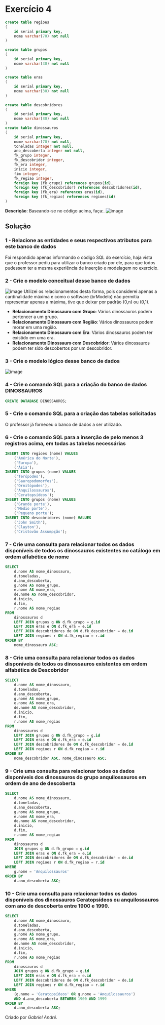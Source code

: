 # Exercício 4
~~~sql
create table regioes
(
	id serial primary key,
	nome varchar(70) not null
)
 
create table grupos
(
	id serial primary key,
	nome varchar(30) not null
)
 
create table eras
(
	id serial primary key,
	nome varchar(30) not null
)
 
create table descobridores
(
	id serial primary key,
	nome varchar(80) not null
)
create table dinossauros
(
	id serial primary key,
	nome varchar(70) not null,
	toneladas integer not null,
	ano_descoberta integer not null,
	fk_grupo integer,
	fk_descobridor integer,
	fk_era integer,
	inicio integer,
	fim integer,
	fk_regiao integer,
	foreign key (fk_grupo) references grupos(id),
	foreign key (fk_descobridor) references descobridores(id),
	foreign key (fk_era) references eras(id),
	foreign key (fk_regiao) references regioes(id)
)
~~~
**Descrição**: Baseando-se no código acima, faça:.
![image](https://github.com/gabrielandre-math/AcademiaJava/assets/60861872/75d6802a-1e3f-4fd5-8172-904007cac5d8)

## Solução
### 1 - Relacione as entidades e seus respectivos atributos para este banco de dados
Foi respondido apenas informando o código SQL do exercício, haja vista que o professor pediu para utilizar o banco criado por ele, para que todos pudessem ter a mesma experiência de inserção e modelagem no exercício.
### 2 - Crie o modelo conceitual desse banco de dados
![image](https://github.com/gabrielandre-math/AcademiaJava/assets/60861872/6e713c4d-73ca-4c48-8e9e-494f898d6df5)
Utilizei os relacionamentos desta forma, pois considerei apenas a cardinalidade máxima e como o software (brModelo) não permitia representar apenas a máxima, tive que deixar por padrão (0,n) ou (0,1).
- **Relacionamento Dinossauro com Grupo**: Vários dinossauros podem pertencer a um grupo.
- **Relacionamento Dinossauro com Região**: Vários dinossauros podem morar em uma região.
- **Relacionamento Dinossauro com Era**: Vários dinossauros podem ter existido em uma era.
- **Relacionamento Dinossauro com Descobridor**: Vários dinossauros podem ter sido descobertos por um descobridor.
### 3 - Crie o modelo lógico desse banco de dados
![image](https://github.com/gabrielandre-math/AcademiaJava/assets/60861872/a6169a30-6ab8-433e-b103-d6c8622eb346)

### 4 - Crie o comando SQL para a criação do banco de dados DINOSSAUROS
~~~sql
CREATE DATABASE DINOSSAUROS;
~~~
### 5 - Crie o comando SQL para a criação das tabelas solicitadas
O professor já forneceu o banco de dados a ser utilizado.
### 6 - Crie o comando SQL para a inserção de pelo menos 3 registros acima, em todas as tabelas necessárias
~~~sql
INSERT INTO regioes (nome) VALUES
    ('América do Norte'),
    ('Europa'),
    ('Ásia');
INSERT INTO grupos (nome) VALUES
    ('Terópodes'),
    ('Sauropodomorfos'),
    ('Ornitópodes'),
    ('Anquilossauros'),
    ('Ceratopsídeos');
INSERT INTO grupos (nome) VALUES
    ('Grande porte'),
    ('Médio porte'),
    ('Pequeno porte');
INSERT INTO descobridores (nome) VALUES
    ('John Smith'),
    ('Clayton'),
    ('Cristovão Assumpção');
~~~
### 7 - Crie uma consulta para relacionar todos os dados disponíveis de todos os dinossauros existentes no catálogo em ordem alfabética de nome
~~~sql
SELECT
    d.nome AS nome_dinossauro,
    d.toneladas,
    d.ano_descoberta,
    g.nome AS nome_grupo,
    e.nome AS nome_era,
    de.nome AS nome_descobridor,
    d.inicio,
    d.fim,
    r.nome AS nome_regiao
FROM
    dinossauros d
    LEFT JOIN grupos g ON d.fk_grupo = g.id
    LEFT JOIN eras e ON d.fk_era = e.id
    LEFT JOIN descobridores de ON d.fk_descobridor = de.id
    LEFT JOIN regioes r ON d.fk_regiao = r.id
ORDER BY
    nome_dinossauro ASC;
~~~
### 8 - Crie uma consulta para relacionar todos os dados disponíveis de todos os dinossauros existentes em ordem alfabética de Descobridor
~~~sql
SELECT
    d.nome AS nome_dinossauro,
    d.toneladas,
    d.ano_descoberta,
    g.nome AS nome_grupo,
    e.nome AS nome_era,
    de.nome AS nome_descobridor,
    d.inicio,
    d.fim,
    r.nome AS nome_regiao
FROM
    dinossauros d
    LEFT JOIN grupos g ON d.fk_grupo = g.id
    LEFT JOIN eras e ON d.fk_era = e.id
    LEFT JOIN descobridores de ON d.fk_descobridor = de.id
    LEFT JOIN regioes r ON d.fk_regiao = r.id
ORDER BY
    nome_descobridor ASC, nome_dinossauro ASC;
~~~
### 9 - Crie uma consulta para relacionar todos os dados disponíveis dos dinossauros do grupo anquilossauros em ordem de ano de descoberta
~~~sql
SELECT 
    d.nome AS nome_dinossauro,
    d.toneladas,
    d.ano_descoberta,
    g.nome AS nome_grupo,
    e.nome AS nome_era,
    de.nome AS nome_descobridor,
    d.inicio,
    d.fim,
    r.nome AS nome_regiao
FROM 
    dinossauros d
    JOIN grupos g ON d.fk_grupo = g.id
    LEFT JOIN eras e ON d.fk_era = e.id
    LEFT JOIN descobridores de ON d.fk_descobridor = de.id
    LEFT JOIN regioes r ON d.fk_regiao = r.id
WHERE 
    g.nome = 'Anquilossauros'
ORDER BY 
    d.ano_descoberta ASC;
~~~
### 10 - Crie uma consulta para relacionar todos os dados disponíveis dos dinossauros Ceratopsídeos ou anquilossauros com ano de descoberta entre 1900 e 1999.
~~~sql
SELECT 
    d.nome AS nome_dinossauro,
    d.toneladas,
    d.ano_descoberta,
    g.nome AS nome_grupo,
    e.nome AS nome_era,
    de.nome AS nome_descobridor,
    d.inicio,
    d.fim,
    r.nome AS nome_regiao
FROM 
    dinossauros d
    JOIN grupos g ON d.fk_grupo = g.id
    LEFT JOIN eras e ON d.fk_era = e.id
    LEFT JOIN descobridores de ON d.fk_descobridor = de.id
    LEFT JOIN regioes r ON d.fk_regiao = r.id
WHERE 
    (g.nome = 'Ceratopsídeos' OR g.nome = 'Anquilossauros')
    AND d.ano_descoberta BETWEEN 1900 AND 1999
ORDER BY 
    d.ano_descoberta ASC;
~~~
Criado por _Gabriel André._
